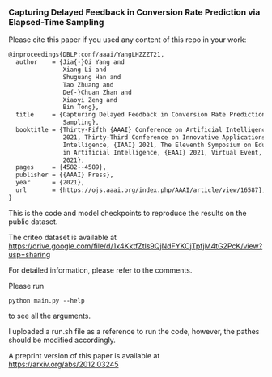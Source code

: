 ### Capturing Delayed Feedback in Conversion Rate Prediction via Elapsed-Time Sampling

Please cite this paper if you used any content of this repo in your work:

```tex
@inproceedings{DBLP:conf/aaai/YangLHZZZT21,
  author    = {Jia{-}Qi Yang and
               Xiang Li and
               Shuguang Han and
               Tao Zhuang and
               De{-}Chuan Zhan and
               Xiaoyi Zeng and
               Bin Tong},
  title     = {Capturing Delayed Feedback in Conversion Rate Prediction via Elapsed-Time
               Sampling},
  booktitle = {Thirty-Fifth {AAAI} Conference on Artificial Intelligence, {AAAI}
               2021, Thirty-Third Conference on Innovative Applications of Artificial
               Intelligence, {IAAI} 2021, The Eleventh Symposium on Educational Advances
               in Artificial Intelligence, {EAAI} 2021, Virtual Event, February 2-9,
               2021},
  pages     = {4582--4589},
  publisher = {{AAAI} Press},
  year      = {2021},
  url       = {https://ojs.aaai.org/index.php/AAAI/article/view/16587},
}
```

This is the code and model checkpoints to reproduce the results on the public dataset.

The criteo dataset is available at https://drive.google.com/file/d/1x4KktfZtls9QjNdFYKCjTpfjM4tG2PcK/view?usp=sharing

For detailed information, please refer to the comments.

Please run 
```
python main.py --help
```
to see all the arguments.

I uploaded a run.sh file as a reference to run the code, however, the pathes should be modified accordingly.

A preprint version of this paper is available at https://arxiv.org/abs/2012.03245
